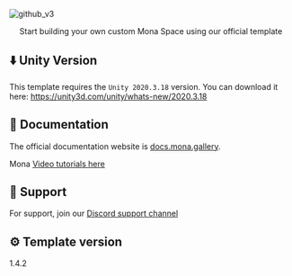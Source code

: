![github_v3](https://user-images.githubusercontent.com/16878403/213307671-f153951f-b0ce-4c19-96a3-321e8254bef7.png)
<p align="center">Start building your own custom Mona Space using our official template</p>

## ⬇️ Unity Version
This template requires the ```Unity 2020.3.18``` version. You can download it here:
https://unity3d.com/unity/whats-new/2020.3.18


## 📃 Documentation

The official documentation website is [docs.mona.gallery](https://docs.mona.gallery/get-started).

Mona [Video tutorials here](https://docs.mona.gallery/video-tutorials)


## 💬 Support

For support, join our [Discord support channel](https://discord.gg/gcrGHzTerU)

## ⚙️ Template version
1.4.2
